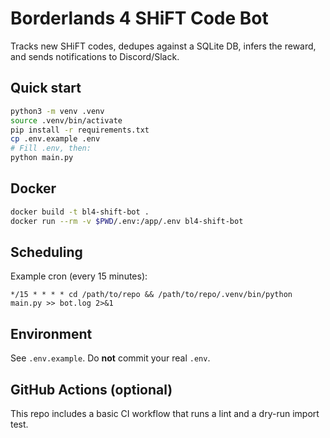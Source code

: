 # Borderlands 4 SHiFT Code Bot

Tracks new SHiFT codes, dedupes against a SQLite DB, infers the reward, and sends notifications to Discord/Slack.

## Quick start

```bash
python3 -m venv .venv
source .venv/bin/activate
pip install -r requirements.txt
cp .env.example .env
# Fill .env, then:
python main.py
```

## Docker

```bash
docker build -t bl4-shift-bot .
docker run --rm -v $PWD/.env:/app/.env bl4-shift-bot
```

## Scheduling

Example cron (every 15 minutes):

```
*/15 * * * * cd /path/to/repo && /path/to/repo/.venv/bin/python main.py >> bot.log 2>&1
```

## Environment

See `.env.example`. Do **not** commit your real `.env`.

## GitHub Actions (optional)

This repo includes a basic CI workflow that runs a lint and a dry-run import test.
